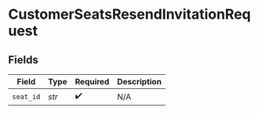 # CustomerSeatsResendInvitationRequest


## Fields

| Field              | Type               | Required           | Description        |
| ------------------ | ------------------ | ------------------ | ------------------ |
| `seat_id`          | *str*              | :heavy_check_mark: | N/A                |